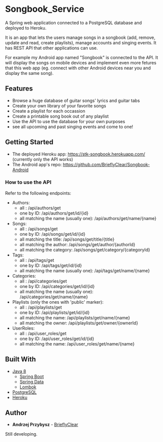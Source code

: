 # Songbook_Service
A Spring web application connected to a PostgreSQL database and deployed to Heroku.

It is an app that lets the users manage songs in a songbook (add, remove, update and read, create playlists), manage accounts and singing events. It has REST API that other applications can use.

For example my Android app named "Songbook" is connected to the API. It will display the songs on mobile devices and implement even more fetures that this web app (eg. connect with other Android devices near you and display the same song).

## Features
* Browse a huge database of guitar songs' lyrics and guitar tabs
* Create your own library of your favorite songs
* Create a playlist for each occassion
* Create a printable song book out of any playlist
* Use the API to use the database for your own purposes
* see all upcoming and past singing events and come to one!

## Getting Started
 * The deployed Heroku app: https://stk-songbook.herokuapp.com/ (currently only the API works)
 * The Android app's repo: https://github.com/BrieflyClear/Songbook-Android

### How to use the API
Refer to the following endpoints:
* Authors:
   * all : /api/authors/get
   * one by ID: /api/authors/get/id/{id}
   * all matching the name (usually one): /api/authors/get/name/{name}
 * Songs:
   * all : /api/songs/get
   * one by ID: /api/songs/get/id/{id}
   * all matching the title: /api/songs/get/title/{title}
   * all matching the author: /api/songs/get/author/{authorId}
   * all matching the category: /api/songs/get/category/{categoryId}
 * Tags:
   * all : /api/tags/get
   * one by ID: /api/tags/get/id/{id}
   * all matching the name (usually one): /api/tags/get/name/{name}
 * Categories:
   * all : /api/categories/get
   * one by ID: /api/categories/get/id/{id}
   * all matching the name (usually one): /api/categories/get/name/{name}
 * Playlists (only the ones with 'public' marker):
   * all : /api/playlists/get
   * one by ID: /api/playlists/get/id/{id}
   * all matching the name: /api/playlists/get/name/{name}
   * all matching the owner: /api/playlists/get/owner/{ownerId}
 * UserRoles:
   * all : /api/user_roles/get
   * one by ID: /api/user_roles/get/id/{id}
   * all matching the name: /api/user_roles/get/name/{name}

## Built With
* [Java 8]()
  * [Spring Boot]()
  * [Spring Data]()
  * [Lombok]()
* [PostgreSQL]()
* [Heroku]()

## Author

* **Andrzej Przybysz** - [BrieflyClear](https://github.com/BirieflyClear)

Still developing.
